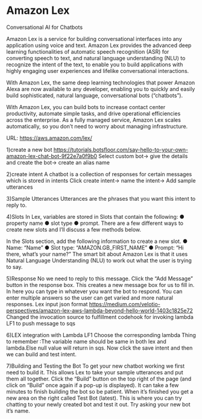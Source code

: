 # Amazon Lex

Conversational AI for Chatbots

Amazon Lex is a service for building conversational interfaces into any application using voice and text. 
Amazon Lex provides the advanced deep learning functionalities of automatic speech recognition (ASR) for converting speech to text, and natural language understanding (NLU) to recognize the intent of the text, to enable you to build applications with highly engaging user experiences and lifelike conversational interactions. 

With Amazon Lex, the same deep learning technologies that power Amazon Alexa are now available to any developer, enabling you to quickly and easily build sophisticated, natural language, conversational bots (“chatbots”).

With Amazon Lex, you can build bots to increase contact center productivity, automate simple tasks, and drive operational efficiencies across the enterprise. As a fully managed service, Amazon Lex scales automatically, so you don’t need to worry about managing infrastructure.

URL: https://aws.amazon.com/lex/

1)create a new bot
https://tutorials.botsfloor.com/say-hello-to-your-own-amazon-lex-chat-bot-9f22e7a0f9b0
Select custom bot→ give the details and create the bot→ create an alias name

2)create intent
A chatbot is a collection of responses for certain messages which is stored in intents
Click create intent→ name the intent→ Add sample utterances

3)Sample Utterances
Utterances are the phrases that you want this intent to reply to.

4)Slots In Lex, variables are stored in Slots that contain the following:
● property name 
● slot type 
● prompt. 
There are a few different ways to create new slots and I’ll discuss a few methods below.

In the Slots section, add the following information to create a new slot. 
● Name: “Name” 
● Slot type: “AMAZON.GB_FIRST_NAME” 
● Prompt: “Hi there, what’s your name?” The smart bit about Amazon Lex is that it uses Natural Language Understanding (NLU) to work out what the user is trying to say.

5)Response No we need to reply to this message. Click the “Add Message” button in the response box. This creates a new message box for us to fill in.
In here you can type in whatever you want the bot to respond. You can enter multiple answers so the user can get varied and more natural responses.
Lex input json format
https://medium.com/velotio-perspectives/amazon-lex-aws-lambda-beyond-hello-world-1403c1825e72
Changed the invocation source to fulfillment codehook for invoking lambda LF1 to push message to sqs

6)LEX integration with Lambda LF1
Choose the corresponding lambda
Thing to remember :The variable name should be same in both lex and lambda.Else null value will return in sqs.
Now click the save intent and then we can build and test intent.

7)Building and Testing the Bot To get your new chatbot working we first need to build it. This allows Lex to take your sample utterances and put them all together. Click the “Build” button on the top right of the page (and click on “Build” once again if a pop-up is displayed). It can take a few minutes to finish building the bot so be patient. When it’s finished you get a new area on the right called Test Bot (latest). This is where you can try chatting to your newly created bot and test it out. Try asking your new bot it’s name.
